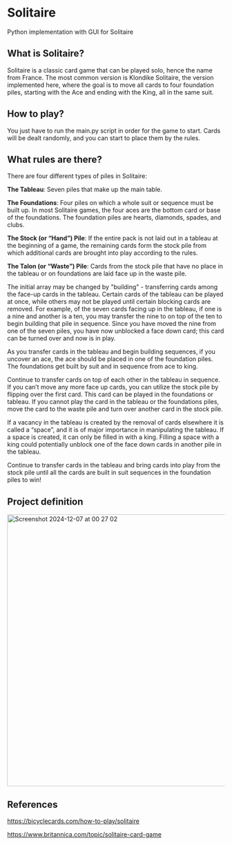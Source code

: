 # Solitaire
Python implementation with GUI for Solitaire

## What is Solitaire? ##
Solitaire is a classic card game that can be played solo, hence the name from France. The most common version is Klondike Solitaire, the version implemented here, where the goal is to move all cards to four foundation piles, starting with the Ace and ending with the King, all in the same suit.

## How to play? ##
You just have to run the main.py script in order for the game to start. Cards will be dealt randomly, and you can start to place them by the rules.

## What rules are there? ##
There are four different types of piles in Solitaire:

__The Tableau__: Seven piles that make up the main table.

__The Foundations__: Four piles on which a whole suit or sequence must be built up. In most Solitaire games, the four aces are the bottom card or base of the foundations. The foundation piles are hearts, diamonds, spades, and clubs.

__The Stock (or “Hand”) Pile__: If the entire pack is not laid out in a tableau at the beginning of a game, the remaining cards form the stock pile from which additional cards are brought into play according to the rules.

__The Talon (or “Waste”) Pile__: Cards from the stock pile that have no place in the tableau or on foundations are laid face up in the waste pile.

The initial array may be changed by "building" - transferring cards among the face-up cards in the tableau. Certain cards of the tableau can be played at once, while others may not be played until certain blocking cards are removed. For example, of the seven cards facing up in the tableau, if one is a nine and another is a ten, you may transfer the nine to on top of the ten to begin building that pile in sequence. Since you have moved the nine from one of the seven piles, you have now unblocked a face down card; this card can be turned over and now is in play.

As you transfer cards in the tableau and begin building sequences, if you uncover an ace, the ace should be placed in one of the foundation piles. The foundations get built by suit and in sequence from ace to king.

Continue to transfer cards on top of each other in the tableau in sequence. If you can’t move any more face up cards, you can utilize the stock pile by flipping over the first card. This card can be played in the foundations or tableau. If you cannot play the card in the tableau or the foundations piles, move the card to the waste pile and turn over another card in the stock pile.

If a vacancy in the tableau is created by the removal of cards elsewhere it is called a “space”, and it is of major importance in manipulating the tableau. If a space is created, it can only be filled in with a king. Filling a space with a king could potentially unblock one of the face down cards in another pile in the tableau.

Continue to transfer cards in the tableau and bring cards into play from the stock pile until all the cards are built in suit sequences in the foundation piles to win!

## Project definition ##

<img width="630" alt="Screenshot 2024-12-07 at 00 27 02" src="https://github.com/user-attachments/assets/82a0e01a-8a27-409b-a331-e295e02ca59e">

## References ##

https://bicyclecards.com/how-to-play/solitaire

https://www.britannica.com/topic/solitaire-card-game
